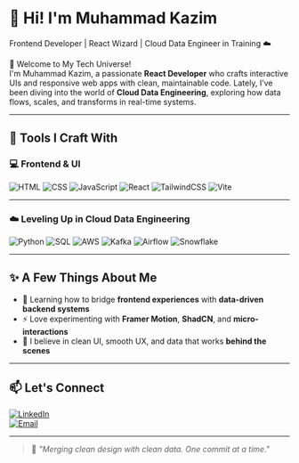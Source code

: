 # 🚀 Hi! I'm Muhammad Kazim  
Frontend Developer | React Wizard | Cloud Data Engineer in Training ☁️  

👋 Welcome to My Tech Universe!  
I'm Muhammad Kazim, a passionate **React Developer** who crafts interactive UIs and responsive web apps with clean, maintainable code. Lately, I’ve been diving into the world of **Cloud Data Engineering**, exploring how data flows, scales, and transforms in real-time systems.  

---

## 🧰 Tools I Craft With

### 💻 Frontend & UI
![HTML](https://img.shields.io/badge/HTML5-E34F26?style=for-the-badge&logo=html5&logoColor=white)
![CSS](https://img.shields.io/badge/CSS3-1572B6?style=for-the-badge&logo=css3&logoColor=white)
![JavaScript](https://img.shields.io/badge/JavaScript-F7DF1E?style=for-the-badge&logo=javascript&logoColor=black)
![React](https://img.shields.io/badge/React-20232A?style=for-the-badge&logo=react&logoColor=61DAFB)
![TailwindCSS](https://img.shields.io/badge/Tailwind-06B6D4?style=for-the-badge&logo=tailwindcss&logoColor=white)
![Vite](https://img.shields.io/badge/Vite-646CFF?style=for-the-badge&logo=vite&logoColor=white)

---

### ☁️ Leveling Up in Cloud Data Engineering
![Python](https://img.shields.io/badge/Python-3776AB?style=for-the-badge&logo=python&logoColor=white)
![SQL](https://img.shields.io/badge/SQL-4479A1?style=for-the-badge&logo=mysql&logoColor=white)
![AWS](https://img.shields.io/badge/AWS-232F3E?style=for-the-badge&logo=amazon-aws&logoColor=white)
![Kafka](https://img.shields.io/badge/Kafka-231F20?style=for-the-badge&logo=apache-kafka&logoColor=white)
![Airflow](https://img.shields.io/badge/Airflow-017CEE?style=for-the-badge&logo=apache-airflow&logoColor=white)
![Snowflake](https://img.shields.io/badge/Snowflake-56B9EB?style=for-the-badge&logo=snowflake&logoColor=white)

---

## ✨ A Few Things About Me
- 🧠 Learning how to bridge **frontend experiences** with **data-driven backend systems**  
- ⚡ Love experimenting with **Framer Motion**, **ShadCN**, and **micro-interactions**  
- 🎯 I believe in clean UI, smooth UX, and data that works **behind the scenes**  

---

## 📫 Let's Connect  
[![LinkedIn](https://img.shields.io/badge/LinkedIn-blue?style=for-the-badge&logo=linkedin)](www.linkedin.com/in/kazim-mk2)  
[![Email](https://img.shields.io/badge/Gmail-D14836?style=for-the-badge&logo=gmail&logoColor=white)](mailto:mkaazim13@gmail.com)

---

> 💬 *"Merging clean design with clean data. One commit at a time."*

